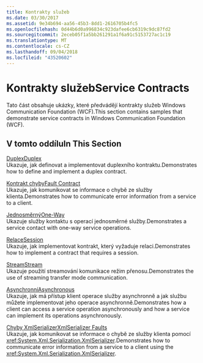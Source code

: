 ```yaml
---
title: Kontrakty služeb
ms.date: 03/30/2017
ms.assetid: 9e34b694-aa56-45b3-8dd1-2616705b4fc5
ms.openlocfilehash: 0d44b6d0a996834c923dafee6cb6319c9dc87fd2
ms.sourcegitcommit: 2eceb05f1a5bb261291a1f6a91c5153727ac1c19
ms.translationtype: MT
ms.contentlocale: cs-CZ
ms.lasthandoff: 09/04/2018
ms.locfileid: "43520602"
---
```

# <a name="service-contracts"></a><span data-ttu-id="6dfd1-102">Kontrakty služeb</span><span class="sxs-lookup"><span data-stu-id="6dfd1-102">Service Contracts</span></span>
<span data-ttu-id="6dfd1-103">Tato část obsahuje ukázky, které předvádějí kontrakty služeb Windows Communication Foundation (WCF).</span><span class="sxs-lookup"><span data-stu-id="6dfd1-103">This section contains samples that demonstrate service contracts in Windows Communication Foundation (WCF).</span></span>  
  
## <a name="in-this-section"></a><span data-ttu-id="6dfd1-104">V tomto oddílu</span><span class="sxs-lookup"><span data-stu-id="6dfd1-104">In This Section</span></span>  
 [<span data-ttu-id="6dfd1-105">Duplex</span><span class="sxs-lookup"><span data-stu-id="6dfd1-105">Duplex</span></span>](../../../../docs/framework/wcf/samples/duplex.md)  
 <span data-ttu-id="6dfd1-106">Ukazuje, jak definovat a implementovat duplexního kontraktu.</span><span class="sxs-lookup"><span data-stu-id="6dfd1-106">Demonstrates how to define and implement a duplex contract.</span></span>  
  
 [<span data-ttu-id="6dfd1-107">Kontrakt chyby</span><span class="sxs-lookup"><span data-stu-id="6dfd1-107">Fault Contract</span></span>](../../../../docs/framework/wcf/samples/fault-contract.md)  
 <span data-ttu-id="6dfd1-108">Ukazuje, jak komunikovat se informace o chybě ze služby klienta.</span><span class="sxs-lookup"><span data-stu-id="6dfd1-108">Demonstrates how to communicate error information from a service to a client.</span></span>  
  
 [<span data-ttu-id="6dfd1-109">Jednosměrný</span><span class="sxs-lookup"><span data-stu-id="6dfd1-109">One-Way</span></span>](../../../../docs/framework/wcf/samples/one-way.md)  
 <span data-ttu-id="6dfd1-110">Ukazuje služby kontaktu s operací jednosměrné služby.</span><span class="sxs-lookup"><span data-stu-id="6dfd1-110">Demonstrates a service contact with one-way service operations.</span></span>  
  
 [<span data-ttu-id="6dfd1-111">Relace</span><span class="sxs-lookup"><span data-stu-id="6dfd1-111">Session</span></span>](../../../../docs/framework/wcf/samples/session.md)  
 <span data-ttu-id="6dfd1-112">Ukazuje, jak implementovat kontrakt, který vyžaduje relaci.</span><span class="sxs-lookup"><span data-stu-id="6dfd1-112">Demonstrates how to implement a contract that requires a session.</span></span>  
  
 [<span data-ttu-id="6dfd1-113">Stream</span><span class="sxs-lookup"><span data-stu-id="6dfd1-113">Stream</span></span>](../../../../docs/framework/wcf/samples/stream.md)  
 <span data-ttu-id="6dfd1-114">Ukazuje použití streamování komunikace režim přenosu.</span><span class="sxs-lookup"><span data-stu-id="6dfd1-114">Demonstrates the use of streaming transfer mode communication.</span></span>  
  
 [<span data-ttu-id="6dfd1-115">Asynchronní</span><span class="sxs-lookup"><span data-stu-id="6dfd1-115">Asynchronous</span></span>](https://msdn.microsoft.com/library/833db946-f511-4f64-a26f-2759a11217c7)  
 <span data-ttu-id="6dfd1-116">Ukazuje, jak má přístup klient operace služby asynchronně a jak službu můžete implementovat jeho operace asynchronně.</span><span class="sxs-lookup"><span data-stu-id="6dfd1-116">Demonstrates how a client can access a service operation asynchronously and how a service can implement its operations asynchronously.</span></span>  
  
 [<span data-ttu-id="6dfd1-117">Chyby XmlSerializer</span><span class="sxs-lookup"><span data-stu-id="6dfd1-117">XmlSerializer Faults</span></span>](../../../../docs/framework/wcf/samples/xmlserializer-faults.md)  
 <span data-ttu-id="6dfd1-118">Ukazuje, jak komunikovat se informace o chybě ze služby klienta pomocí <xref:System.Xml.Serialization.XmlSerializer>.</span><span class="sxs-lookup"><span data-stu-id="6dfd1-118">Demonstrates how to communicate error information from a service to a client using the <xref:System.Xml.Serialization.XmlSerializer>.</span></span>

